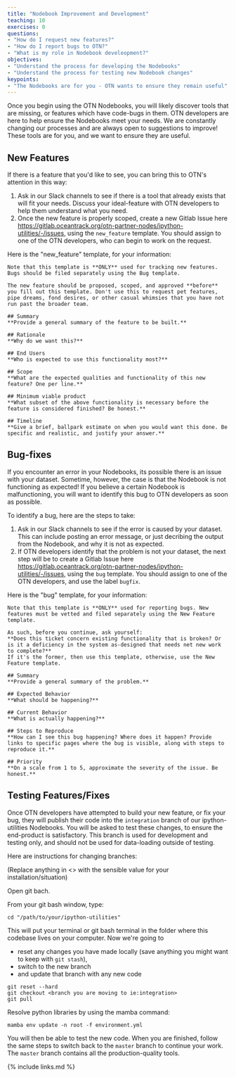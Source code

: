 ```yaml
---
title: "Nodebook Improvement and Development"
teaching: 10
exercises: 0
questions:
- "How do I request new features?"
- "How do I report bugs to OTN?"
- "What is my role in Nodebook develeopment?"
objectives:
- "Understand the process for developing the Nodebooks"
- "Understand the process for testing new Nodebook changes"
keypoints:
- "The Nodebooks are for you - OTN wants to ensure they remain useful"
---
```


Once you begin using the OTN Nodebooks, you will likely discover tools that are missing, or features which have code-bugs in them. OTN developers are here to help ensure the Nodebooks meet your needs. We are constantly changing our processes and are always open to suggestions to improve! These tools are for you, and we want to ensure they are useful.

## New Features

If there is a feature that you'd like to see, you can bring this to OTN's attention in this way:

1. Ask in our Slack channels to see if there is a tool that already exists that will fit your needs. Discuss your ideal-feature with OTN developers to help them understand what you need.
2. Once the new feature is properly scoped, create a new Gitlab Issue here https://gitlab.oceantrack.org/otn-partner-nodes/ipython-utilities/-/issues, using the `new_feature` template. You should assign to one of the OTN developers, who can begin to work on the request.

Here is the "new_feature" template, for your information:

```
Note that this template is **ONLY** used for tracking new features. Bugs should be filed separately using the Bug template.

The new feature should be proposed, scoped, and approved **before** you fill out this template. Don't use this to request pet features, pipe dreams, fond desires, or other casual whimsies that you have not run past the broader team.

## Summary
**Provide a general summary of the feature to be built.**

## Rationale
**Why do we want this?**

## End Users
**Who is expected to use this functionality most?**

## Scope
**What are the expected qualities and functionality of this new feature? One per line.**

## Minimum viable product
**What subset of the above functionality is necessary before the feature is considered finished? Be honest.**

## Timeline
**Give a brief, ballpark estimate on when you would want this done. Be specific and realistic, and justify your answer.**
```

## Bug-fixes

If you encounter an error in your Nodebooks, its possible there is an issue with your dataset. Sometime, however, the case is that the Nodebook is not functioning as expected! If you believe a certain Nodebook is malfunctioning, you will want to identify this bug to OTN developers as soon as possible.

To identify a bug, here are the steps to take:
1. Ask in our Slack channels to see if the error is caused by your dataset. This can include posting an error message, or just decribing the output from the Nodebook, and why it is not as expected.
2. If OTN developers identify that the problem is not your dataset, the next step will be to create a Gitlab Issue here https://gitlab.oceantrack.org/otn-partner-nodes/ipython-utilities/-/issues, using the `bug` template. You should assign to one of the OTN developers, and use the label `bugfix`.

Here is the "bug" template, for your information:

```
Note that this template is **ONLY** used for reporting bugs. New features must be vetted and filed separately using the New Feature template.

As such, before you continue, ask yourself:
**Does this ticket concern existing functionality that is broken? Or is it a deficiency in the system as-designed that needs net new work to complete?**
If it's the former, then use this template, otherwise, use the New Feature template.

## Summary
**Provide a general summary of the problem.**

## Expected Behavior
**What should be happening?**

## Current Behavior
**What is actually happening?**

## Steps to Reproduce
**How can I see this bug happening? Where does it happen? Provide links to specific pages where the bug is visible, along with steps to reproduce it.**

## Priority
**On a scale from 1 to 5, approximate the severity of the issue. Be honest.**
```

## Testing Features/Fixes

Once OTN developers have attempted to build your new feature, or fix your bug, they will publish their code into the `integration` branch of our ipython-utilities Nodebooks. You will be asked to test these changes, to ensure the end-product is satisfactory. This branch is used for development and testing only, and should not be used for data-loading outside of testing.

Here are instructions for changing branches:

(Replace anything in <> with the sensible value for your installation/situation)

Open git bach.

From your git bash window, type:

```
cd "/path/to/your/ipython-utilities"
```
This will put your terminal or git bash terminal in the folder where this codebase lives on your computer. Now we're going to 
* reset any changes you have made locally (save anything you might want to keep with `git stash`), 
* switch to the new branch
* and update that branch with any new code

```
git reset --hard
git checkout <branch you are moving to ie:integration>
git pull
```

Resolve python libraries by using the mamba command:

```
mamba env update -n root -f environment.yml
```

You will then be able to test the new code. When you are finished, follow the same steps to switch back to the `master` branch to continue your work. The `master` branch contains all the production-quality tools.

{% include links.md %}
